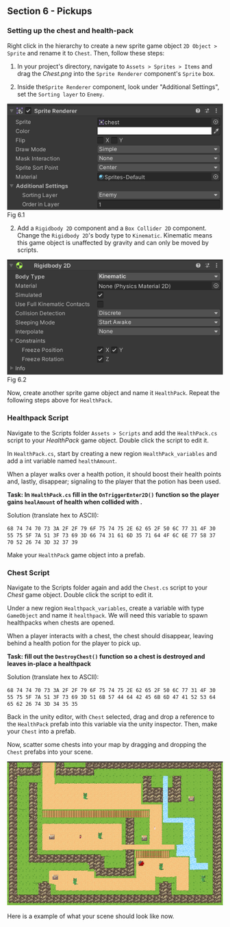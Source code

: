 ## Section 6 - Pickups

### Setting up the chest and health-pack
Right click in the hierarchy to create a new sprite game object `2D Object > Sprite` and rename it to `Chest`. Then, follow these steps: 

1. In your project's directory, navigate to `Assets > Sprites > Items` and drag the *Chest.png* into the `Sprite Renderer` component's `Sprite` box.

2. Inside the`Sprite Renderer` component, look under "Additional Settings", set the `Sorting layer` to `Enemy`.

![](./images/fig6.1.png) Fig 6.1

2. Add a `Rigidbody 2D` component and a `Box Collider 2D` component. Change the `Rigidbody 2D`'s body type to `Kinematic`. Kinematic means this game object is unaffected by gravity and can only be moved by scripts.

![](./images/fig6.2.png) Fig 6.2

Now, create another sprite game object and name it `HealthPack`. Repeat the following steps above for `HealthPack`.

### Healthpack Script

Navigate to the Scripts folder `Assets > Scripts` and add the `HealthPack.cs` script to your *HealthPack* game object. Double click the script to edit it. 

In `HealthPack.cs`, start by creating a new region `HealthPack_variables` and add a int variable named `healthAmount`.

When a player walks over a health potion, it should boost their health points and, lastly, disappear; signaling to the player that the potion has been used. 

**Task: In `HealthPack.cs` fill in the `OnTriggerEnter2D()` function so the player gains `healAmount` of health when collided with .**

Solution (translate hex to ASCII):
```
68 74 74 70 73 3A 2F 2F 79 6F 75 74 75 2E 62 65 2F 50 6C 77 31 4F 30 55 75 5F 7A 51 3F 73 69 3D 66 74 31 61 6D 35 71 64 4F 6C 6E 77 58 37 70 52 26 74 3D 32 37 39
```

Make your `HealthPack` game object into a prefab.

### Chest Script

Navigate to the Scripts folder again and add the `Chest.cs` script to your *Chest* game object. Double click the script to edit it.

Under a new region `Healthpack_variables`, create a variable with type `GameObject` and name it `healthpack`. We will need this variable to spawn healthpacks when chests are opened. 

When a player interacts with a chest, the chest should disappear, leaving behind a health potion for the player to pick up. 

**Task: fill out the `DestroyChest()` function so a chest is destroyed and leaves in-place a healthpack** 

Solution (translate hex to ASCII):
```
68 74 74 70 73 3A 2F 2F 79 6F 75 74 75 2E 62 65 2F 50 6C 77 31 4F 30 55 75 5F 7A 51 3F 73 69 3D 51 6B 57 44 64 42 45 6B 6D 47 41 52 53 64 65 62 26 74 3D 34 35 35
```

Back in the unity editor, with `Chest` selected, drag and drop a reference to the `HealthPack` prefab into this variable via the unity inspector. Then, make your `Chest` into a prefab. 

Now, scatter some chests into your map by dragging and dropping the `Chest` prefabs into your scene.

![](./images/fig6.3.png) 

Here is a example of what your scene should look like now.
